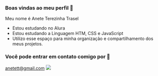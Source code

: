 ### Boas vindas ao meu perfil 💙

Meu nome é Anete Terezinha Trasel
- Estou estudando no Alura
- Estou estudando a Linguagem HTM, CSS e JavaScript
- Utilizo esse espaço para minha organização e compartilhamento dos meus projetos.

### Você pode entrar em contato comigo por 📧
anetett@gmail.com
![](https://tenor.com/pt-BR/view/time-coffee-coffee-cup-caf%C3%A9-tasse-gif-4796156711064082985)
